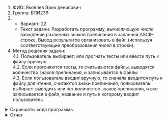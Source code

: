
1. ФИО: Яковлев Эрик денисович
2. Группа: БПИ239
3. - Вариант: 22
   - Текст задачи: Разработать программу, вычисляющую число вхождений различных знаков препинания в заданной ASCII–строке. Вывод
результатов организовать в файл (используя соответствующие преобразования чисел в строки).
4. Метод решения задачи:  
  4.1. Пользователь выбирает: или прогнать тесты или ввести путь к файлу вручную  
  4.2. Если прогоняются тесты, то считываются файлы, выводятся количество знаков препинания, и записывается в файлы  
  4.3. Если пользователь вводит вручную, то сначала вводится путь к файлу для чтения, считаются знаки препинания, пользователь выбирает выводить или нет количество знаков препинания,
   и все записывается в файл, название и путь к которому вводит пользователь  

<details>
  <summary>Скриншоты кода программы</summary>

## main.s
<img width="995" alt="Снимок экрана 2024-12-02 в 23 13 53" src="https://github.com/user-attachments/assets/7541bda7-ddc1-4678-b96d-fc0563d9cc2c">

## keyboard.s
<img width="994" alt="Снимок экрана 2024-12-02 в 23 14 21" src="https://github.com/user-attachments/assets/69c3a5f8-e284-4b73-8de4-23cb5acfaad3">
<img width="991" alt="Снимок экрана 2024-12-02 в 23 14 40" src="https://github.com/user-attachments/assets/1f6a5c73-ccc3-4f22-878d-e607eb596f5d">

## tests.s
<img width="994" alt="Снимок экрана 2024-12-02 в 23 15 06" src="https://github.com/user-attachments/assets/b6675b18-a05a-419b-a74b-1c0f4afa4878">

## macrolib.s
<img width="995" alt="Снимок экрана 2024-12-02 в 23 15 52" src="https://github.com/user-attachments/assets/162a9549-3a44-4cb6-ad1b-96e94781efef">
<img width="993" alt="Снимок экрана 2024-12-02 в 23 16 20" src="https://github.com/user-attachments/assets/cf74bdbe-fb49-43da-a15c-e0f7ec16f757">
<img width="993" alt="Снимок экрана 2024-12-02 в 23 16 59" src="https://github.com/user-attachments/assets/f59f4251-a3bf-45e9-986f-a2886636a07e">
<img width="995" alt="Снимок экрана 2024-12-02 в 23 17 14" src="https://github.com/user-attachments/assets/f5de8005-0677-4a76-a78c-f386552b7624">
<img width="995" alt="Снимок экрана 2024-12-02 в 23 17 32" src="https://github.com/user-attachments/assets/cfcd4a6f-e519-4855-8905-e330a72d4acd">
<img width="994" alt="Снимок экрана 2024-12-02 в 23 17 52" src="https://github.com/user-attachments/assets/2dd0021e-fe12-4e1a-b86c-7a02a3129706">
<img width="994" alt="Снимок экрана 2024-12-02 в 23 18 28" src="https://github.com/user-attachments/assets/37ad7e2a-0386-46fe-8951-850e540163c8">
</details>

<details>
  <summary>Отчет</summary>

## На 4-5 баллов
Разработана программа, считающая количество знаков препинания и выводящяя это в другой файл
Скриншоты тестирования программы:  
<img width="634" alt="Снимок экрана 2024-12-02 в 23 25 40" src="https://github.com/user-attachments/assets/08ecdaa1-a3f5-46fe-8b54-8a131dfe1765">
<img width="389" alt="Снимок экрана 2024-12-02 в 23 26 02" src="https://github.com/user-attachments/assets/22306ac5-6b9d-4272-9672-e2d8e277794f">
<img width="926" alt="Снимок экрана 2024-12-02 в 23 26 27" src="https://github.com/user-attachments/assets/30b3f386-2a59-4bac-b7f8-a94bacb74a1a">
### Commas.txt
<img width="647" alt="Снимок экрана 2024-12-02 в 23 27 30" src="https://github.com/user-attachments/assets/2de80d13-1942-4f35-aee1-8eb059be96f4">

### outputing_commas.txt
<img width="646" alt="Снимок экрана 2024-12-02 в 23 28 01" src="https://github.com/user-attachments/assets/7343c1bb-024b-4458-a117-ca936025e7a5">

## На 6-7 баллов
Был изменен код и поэтому добавленны следующие подпрограммы(соблюдающие конвенцию):
### read_from_file
Считывает текст файла с заданного пути 
### marks_count
Считает количество знаков препинания из строки
### write_file
Записывает строку в файл, путь к котору задан
### read_str_dial
Считывает строку с диалогового окна

## На 8 баллов
Добавлена тестовая подпрограмма тем самым общая программа разбита на main(с него начинается программа), 
keyboard(для считывания n с клавиатуры), tests(для прогона тестов).  
Для выбора использовать тесты или вводить вручную в main добавлен ввод числа, в котором пользователь решает что он хочет(0 - ввод с клавиатуры, 
1(на самом деле все, кроме 0) - прогон тестов).  
Также была добавлена подпрограмма want_print для вывода количества знаков препинания по желнию пользователя

Скриншот прогона тестов:  
<img width="635" alt="Снимок экрана 2024-12-02 в 23 21 58" src="https://github.com/user-attachments/assets/7168bf1c-0cf8-4287-81c9-ee1297859e28">
<img width="923" alt="Снимок экрана 2024-12-02 в 23 22 22" src="https://github.com/user-attachments/assets/926185b5-e0c8-416a-9fec-5c3e964e67b9">
<img width="924" alt="Снимок экрана 2024-12-02 в 23 22 37" src="https://github.com/user-attachments/assets/ded7ac9a-dae0-4566-a622-918ff0ec52fe">
<img width="923" alt="Снимок экрана 2024-12-02 в 23 22 47" src="https://github.com/user-attachments/assets/5b78e3be-6271-4297-8e79-a8ec0c929b8f">


## На 9 баллов
Все подпрограммы(кроме keyboard и tests) были обернуты в макросы, убрано сохранение ra(так как макросы его не изменяют, в отличие от подпрограмм).  
Также tests был переделан, теперь он вызывает макросы с разными пресетами.

## На 10 баллов
Программа теперь разбита на 7 ассемблерных файла main.s(начало программы), keyboard.s(для считывания n с клавиатуры), tests.s(для прогона тестов), macrolib.s 
(для всех макросов), marks_count.s(для подсчета количества знаков препинания), read_from_file.s(для считывания файла), write_file.s(для записи в файл).  
Программа успешно работает как раньше (_при учете включения Assemble all files in directory и Initialize Program Counter to global 'main' if defined_).  
Также теперь вызываются диалоговые окна для общения между программой и пользователем
</details>
